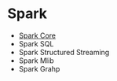 # Spark

* [Spark Core](./spark-core)
* Spark SQL
* Spark Structured Streaming
* Spark Mlib
* Spark Grahp
